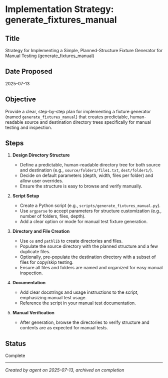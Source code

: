 # Implementation Strategy: generate_fixtures_manual

## Title
Strategy for Implementing a Simple, Planned-Structure Fixture Generator for Manual Testing (generate_fixtures_manual)

## Date Proposed
2025-07-13

## Objective
Provide a clear, step-by-step plan for implementing a fixture generator (named `generate_fixtures_manual`) that creates predictable, human-readable source and destination directory trees specifically for manual testing and inspection.

## Steps

1. **Design Directory Structure**
   - Define a predictable, human-readable directory tree for both source and destination (e.g., `source/folder1/file1.txt`, `dest/folder1/`).
   - Decide on default parameters (depth, width, files per folder) and allow user overrides.
   - Ensure the structure is easy to browse and verify manually.

2. **Script Setup**
   - Create a Python script (e.g., `scripts/generate_fixtures_manual.py`).
   - Use `argparse` to accept parameters for structure customization (e.g., number of folders, files, depth).
   - Add a clear option or mode for manual test fixture generation.

3. **Directory and File Creation**
   - Use `os` and `pathlib` to create directories and files.
   - Populate the source directory with the planned structure and a few duplicate files.
   - Optionally, pre-populate the destination directory with a subset of files for copy/skip testing.
   - Ensure all files and folders are named and organized for easy manual inspection.

4. **Documentation**
   - Add clear docstrings and usage instructions to the script, emphasizing manual test usage.
   - Reference the script in your manual test documentation.

5. **Manual Verification**
   - After generation, browse the directories to verify structure and contents are as expected for manual tests.

## Status
Complete

---

*Created by agent on 2025-07-13, archived on completion*
